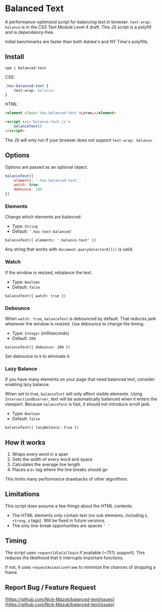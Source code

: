 # Balanced Text

A performance-optimized script for balancing text in browser. `text-wrap: balance` is in the CSS Text Module Level 4 draft. This JS script is a polyfill and is dependency-free.

Initial benchmarks are faster than both Adobe's and NY Time's polyfills.

## Install

`npm i balanced-text`

CSS:

```css
.has-balanced-text {
    text-wrap: balance;
}
```

HTML:

```html
<element class='has-balanced-text'>Lorem…</element>

<script src='balance-text.js'>
    balanceText()
</script>
```

The JS will only run if your browser does not support `text-wrap: balance`.

## Options

Options are passed as an optional object.

```js
balanceText({
    elements: '.has-balanced-text',
    watch: true,
    debounce: 200
})
```

### Elements

Change which elements are balanced.

- Type: `String`
- Default: `'.has-text-balanced'`

`balanceText({ elements: '.balance-text' })`

Any string that works with `document.querySelectorAll()` is valid.

### Watch

If the window is resized, rebalance the text.

- Type: `Boolean`
- Default: `false`

`balanceText({ watch: true })`

### Debounce

When `watch: true`, `balanceText` is debounced by default. That reduces jank whenever the window is resized. Use debounce to change the timing.

- Type: `Integer` (milliseconds)
- Default: `200`

`balanceText({ debounce: 200 })`

Set debounce to `0` to eliminate it.

### Lazy Balance

If you have many elements on your page that need balanced text, consider enabling lazy balance.

When set to true, `balanceText` will only affect visible elements. Using `IntersectionObserver`, text will be automatically balanced when it enters the viewport. Because `balanceText` is fast, it should not introduce scroll jank.

- Type: `Boolean`
- Default: `false`

`balanceText({ lazyBalance: true })`

## How it works

1. Wraps every word in a span
2. Gets the width of every word and space
3. Calculates the average line length
4. Places a `br` tag where the line breaks should go

This limits many performance drawbacks of other algorithms.

## Limitations

This script does assume a few things about the HTML contents:

- The HTML elements only contain text (no sub elements, including `b`, `strong`, `a` tags). Will be fixed in future versions.
- The only line-break opportunities are spaces `' '`

## Timing

The script uses `requestIdleCallback` if available (~75% support). This reduces the likelihood that it interrupts important functions.

If not, it uses `requestAnimationFrame` to minimize the chances of dropping a frame.

## Report Bug / Feature Request

[https://github.com/Nick-Mazuk/balanced-text/issues](https://github.com/Nick-Mazuk/balanced-text/issues)

